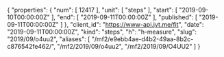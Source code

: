 {
  "properties": {
    "num": [
      12417
    ],
    "unit": [
      "steps"
    ],
    "start": [
      "2019-09-10T00:00:00Z"
    ],
    "end": [
      "2019-09-11T00:00:00Z"
    ],
    "published": [
      "2019-09-11T00:00:00Z"
    ]
  },
  "client_id": "https://www-api.jvt.me/fit",
  "date": "2019-09-11T00:00:00Z",
  "kind": "steps",
  "h": "h-measure",
  "slug": "2019/09/o4uu2",
  "aliases": [
    "/mf2/e9ebb4ae-d4b2-49aa-8b2c-c876542fe462/",
    "/mf2/2019/09/o4uu2",
    "/mf2/2019/09/O4UU2"
  ]
}
